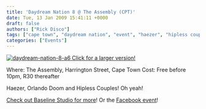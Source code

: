 ```yaml
---
title: 'Daydream Nation 8 @ The Assembly (CPT)'
date: Tue, 13 Jan 2009 15:41:11 +0000
draft: false
authors: ["Rick Disco"]
tags: ["cape town", "daydream nation", "event", "haezer", "hipless couples", "orlando doom", "party", "the assembly"]
categories: ["Events"]
---
```


 [![daydream-nation-8-a6](/wp-content/uploads/2009/01/daydream-nation-8-a6-300x240.jpg "daydream-nation-8-a6") Click for a larger version!](/wp-content/uploads/2009/01/daydream-nation-8-a6.jpg)

Where: The Assembly, Harrington Street, Cape Town Cost: Free before 10pm, R30 thereafter

Haezer, Orlando Doom and Hipless Couples! Oh yeah!

[Check out Baseline Studio for more](http://www.baselinestudio.co.za/blog/?p=290 "Baseline Studio")! Or the [Facebook event](http://www.facebook.com/event.php?eid=44495811537 "Facebook Event")!

